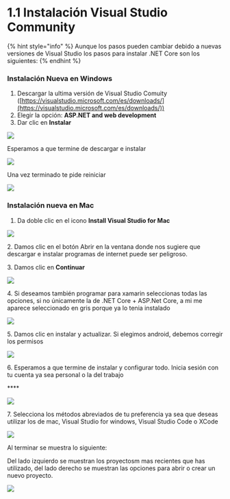 # 1.1 Instalación Visual Studio Community

{% hint style="info" %}
Aunque los pasos pueden cambiar debido a nuevas versiones de Visual Studio los pasos para instalar .NET Core son los siguientes:
{% endhint %}

### Instalación Nueva en Windows

1. Descargar la ultima versión de Visual Studio Comuity ([https://visualstudio.microsoft.com/es/downloads/](https://visualstudio.microsoft.com/es/downloads/))
2. Elegir la opción:  **ASP.NET and web development** &#x20;
3. Dar clic en **Instalar**

![](<../.gitbook/assets/image (104).png>)

Esperamos a que termine de descargar e instalar

![](<../.gitbook/assets/image (105).png>)

Una vez terminado te pide reiniciar

![](<../.gitbook/assets/image (106).png>)

### Instalación nueva en Mac

1. Da doble clic en el icono **Install Visual Studio for Mac**

****![](<../.gitbook/assets/image (615) (1).png>)****

2\. Damos clic en el botón Abrir en la ventana donde nos sugiere que descargar e instalar programas de internet puede ser peligroso.

3\. Damos clic en **Continuar**

![](<../.gitbook/assets/image (619).png>)

4\. Si deseamos también programar para xamarin seleccionas todas las opciones, si no únicamente la de .NET Core + ASP.Net Core, a mi me aparece seleccionado en gris porque ya lo tenia instalado

![](<../.gitbook/assets/image (625) (1).png>)

5\. Damos clic en instalar y actualizar. Si elegimos android, debemos corregir los permisos

![](<../.gitbook/assets/image (618).png>)

6\. Esperamos a que termine de instalar y configurar todo. Inicia sesión con tu cuenta ya sea personal o la del trabajo

&#x20;****&#x20;

![](<../.gitbook/assets/image (617).png>)

7\. Selecciona los métodos abreviados de tu preferencia ya sea que deseas utilizar los de mac, Visual Studio for windows, Visual Studio Code o XCode

![](<../.gitbook/assets/image (620) (1).png>)

Al terminar se muestra lo siguiente:

Del lado izquierdo se muestran los proyectosm mas recientes que has utilizado, del lado derecho se muestran las opciones para abrir o crear un nuevo proyecto.

![](<../.gitbook/assets/image (623).png>)
